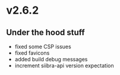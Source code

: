 # v2.6.2

## Under the hood stuff

- fixed some CSP issues
- fixed favicons
- added build debug messages
- increment siibra-api version expectation
